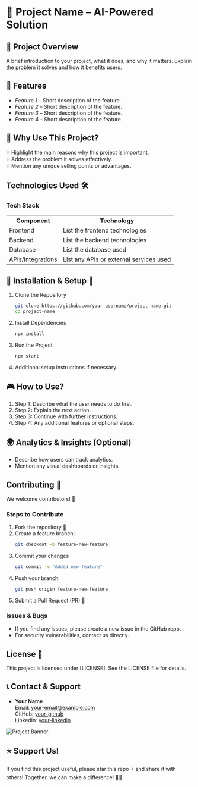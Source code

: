 # 🚀 Project Name – AI-Powered Solution

## 📌 Project Overview
A brief introduction to your project, what it does, and why it matters. Explain the problem it solves and how it benefits users.

## 🚀 Features
- *Feature 1* – Short description of the feature.
- *Feature 2* – Short description of the feature.
- *Feature 3* – Short description of the feature.
- *Feature 4* – Short description of the feature.

## 📌 Why Use This Project?
💡 Highlight the main reasons why this project is important.<br/>
💡 Address the problem it solves effectively.<br/>
💡 Mention any unique selling points or advantages.<br/>

## Technologies Used 🛠
<div class="container">
    <h3>Tech Stack</h3>
    <table>
        <tr>
            <th>Component</th>
            <th>Technology</th>
        </tr>
        <tr>
            <td>Frontend</td>
            <td>List the frontend technologies</td>
        </tr>
        <tr>
            <td>Backend</td>
            <td>List the backend technologies</td>
        </tr>
        <tr>
            <td>Database</td>
            <td>List the database used</td>
        </tr>
        <tr>
            <td>APIs/Integrations</td>
            <td>List any APIs or external services used</td>
        </tr>
    </table>
</div>

## 🔧 Installation & Setup 🚀
1. Clone the Repository
    ```sh
    git clone https://github.com/your-username/project-name.git 
    cd project-name 
    ```
2. Install Dependencies
    ```sh
    npm install 
    ```
3. Run the Project
    ```sh
    npm start 
    ```
4. Additional setup instructions if necessary.

## 🎮 How to Use?
1. Step 1: Describe what the user needs to do first.
2. Step 2: Explain the next action.
3. Step 3: Continue with further instructions.
4. Step 4: Any additional features or optional steps.

## 🌍 Analytics & Insights (Optional)
- Describe how users can track analytics.
- Mention any visual dashboards or insights.

## Contributing 🤝
We welcome contributors! 🚀

### Steps to Contribute
1. Fork the repository 🍴
2. Create a feature branch:
   ```sh
   git checkout -b feature-new-feature
   ```
3. Commit your changes
   ```sh
   git commit -m "Added new feature" 
   ```
4. Push your branch:
   ```sh
   git push origin feature-new-feature
   ```
5. Submit a Pull Request (PR) 📢

### Issues & Bugs
- If you find any issues, please create a new issue in the GitHub repo.
- For security vulnerabilities, contact us directly.

## License 📝
This project is licensed under [LICENSE]. See the LICENSE file for details.

## 📞 Contact & Support
- **Your Name**  
  Email: your-email@example.com  
  GitHub: [your-github](https://github.com/your-username)  
  LinkedIn: [your-linkedin](https://www.linkedin.com/in/your-profile)  

![Project Banner](https://github.com/user-attachments/assets/sample-image-url)

## ⭐ Support Us!
If you find this project useful, please star this repo ⭐ and share it with others! Together, we can make a difference! 🚀💙
